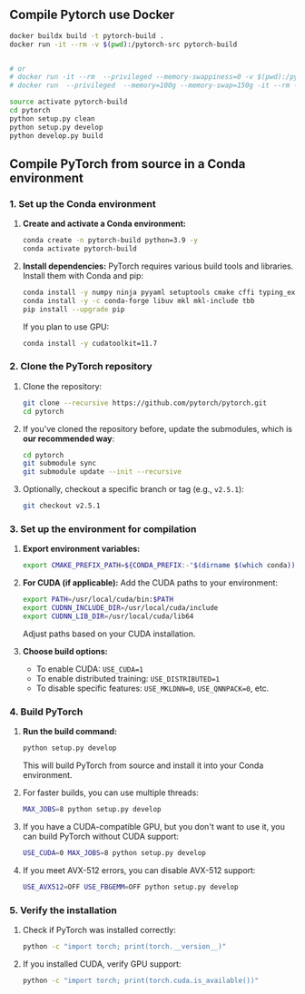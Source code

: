 ## Compile Pytorch use Docker

```bash
docker buildx build -t pytorch-build .
docker run -it --rm -v $(pwd):/pytorch-src pytorch-build


# or 
# docker run -it --rm  --privileged --memory-swappiness=0 -v $(pwd):/pytorch-src pytorch-build
# docker run  --privileged  --memory=100g --memory-swap=150g -it --rm -v $(pwd):/pytorch-src pytorch-build
```

```bash
source activate pytorch-build
cd pytorch
python setup.py clean
python setup.py develop
python develop.py build
```

## Compile PyTorch from source in a Conda environment

### 1. **Set up the Conda environment**

1. **Create and activate a Conda environment:**
    
    ```bash
    conda create -n pytorch-build python=3.9 -y
    conda activate pytorch-build
    ```
    
2. **Install dependencies:** PyTorch requires various build tools and libraries. Install them with Conda and pip:
    
    ```bash
    conda install -y numpy ninja pyyaml setuptools cmake cffi typing_extensions future six requests dataclasses
    conda install -y -c conda-forge libuv mkl mkl-include tbb
    pip install --upgrade pip
    ```
    
    If you plan to use GPU:
    
    ```bash
    conda install -y cudatoolkit=11.7
    ```
    
### 2. **Clone the PyTorch repository**

1. Clone the repository:
    
    ```bash
    git clone --recursive https://github.com/pytorch/pytorch.git
    cd pytorch
    ```
    
2. If you've cloned the repository before, update the submodules, which is **our recommended way**:
    
    ```bash
    cd pytorch
    git submodule sync
    git submodule update --init --recursive
    ```
    
3. Optionally, checkout a specific branch or tag (e.g., `v2.5.1`):
    
    ```bash
    git checkout v2.5.1
    ```

### 3. **Set up the environment for compilation**

1. **Export environment variables:**
    
    ```bash
    export CMAKE_PREFIX_PATH=${CONDA_PREFIX:-"$(dirname $(which conda))/../"}
    ```
    
2. **For CUDA (if applicable):** Add the CUDA paths to your environment:
    
    ```bash
    export PATH=/usr/local/cuda/bin:$PATH
    export CUDNN_INCLUDE_DIR=/usr/local/cuda/include
    export CUDNN_LIB_DIR=/usr/local/cuda/lib64
    ```
    
    Adjust paths based on your CUDA installation.
    
3. **Choose build options:**
    
    - To enable CUDA: `USE_CUDA=1`
    - To enable distributed training: `USE_DISTRIBUTED=1`
    - To disable specific features: `USE_MKLDNN=0`, `USE_QNNPACK=0`, etc.

### 4. **Build PyTorch**

1. **Run the build command:**
    
    ```bash
    python setup.py develop
    ```
    
    This will build PyTorch from source and install it into your Conda environment.


2. For faster builds, you can use multiple threads:
    
    ```bash
    MAX_JOBS=8 python setup.py develop

3. If you have a CUDA-compatible GPU, but you don't want to use it, you can build PyTorch without CUDA support:
    ```bash
    USE_CUDA=0 MAX_JOBS=8 python setup.py develop
    ```

4. If you meet AVX-512 errors, you can disable AVX-512 support:
    ```bash
    USE_AVX512=OFF USE_FBGEMM=OFF python setup.py develop
    ```


### 5. **Verify the installation**

1. Check if PyTorch was installed correctly:
    
    ```bash
    python -c "import torch; print(torch.__version__)"
    ```
    
2. If you installed CUDA, verify GPU support:
    
    ```bash
    python -c "import torch; print(torch.cuda.is_available())"
    ```
